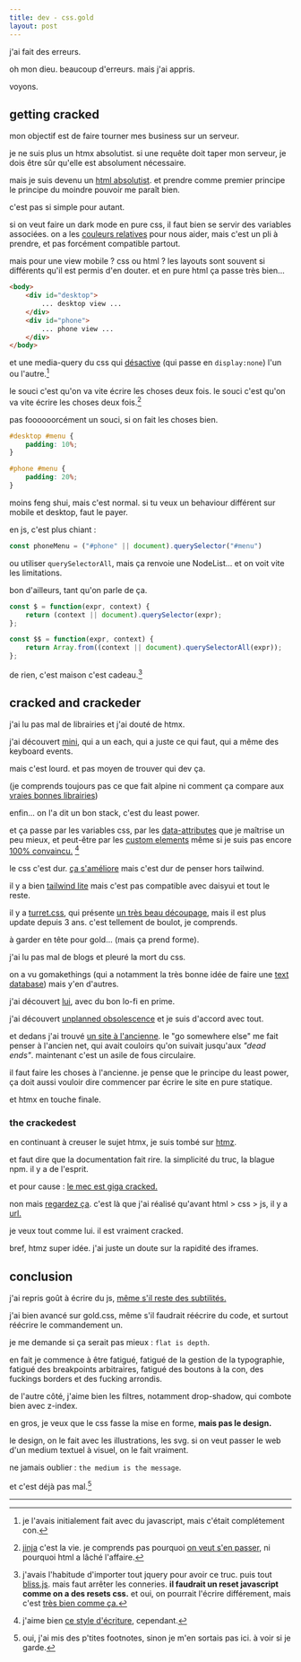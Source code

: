 ```yaml
---
title: dev - css.gold
layout: post
---
```


j'ai fait des erreurs.

oh mon dieu.
beaucoup d'erreurs.
mais j'ai appris.

voyons.

## getting cracked

mon objectif est de faire tourner mes business sur un serveur.

je ne suis plus un htmx absolutist.
si une requête doit taper mon serveur,
je dois être sûr qu'elle est absolument nécessaire.

mais je suis devenu un 
[html absolutist](https://html-first.com/).
et prendre comme premier principe
le principe du moindre pouvoir
me paraît bien.

c'est pas si simple pour autant.

si on veut faire un dark mode en pure css,
il faut bien se servir des variables associées.
on a les
[couleurs relatives](https://developer.mozilla.org/en-US/docs/Web/CSS/CSS_colors/Relative_colors)
pour nous aider,
mais c'est un pli à prendre,
et pas forcément compatible partout.

mais pour une view mobile ?
css ou html ?
les layouts sont souvent si différents
qu'il est permis d'en douter.
et en pure html ça passe très bien...

```html
<body>
    <div id="desktop">
        ... desktop view ...
    </div>
    <div id="phone">
        ... phone view ...
    </div>
</body>
```

et une media-query du css qui 
[désactive](https://gomakethings.com/the-many-ways-to-hide-things-in-the-dom/) 
(qui passe en `display:none`)
l'un ou l'autre.[^1]

[^1]: je l'avais initialement fait avec du javascript, 
    mais c'était complétement con.

le souci c'est qu'on va vite écrire les choses deux fois.
le souci c'est qu'on va vite écrire les choses deux fois.[^2]

[^2]: [jinja](https://jinja.palletsprojects.com/en/3.1.x/)
    c'est la vie.
    je comprends pas pourquoi
    [on veut s'en passer](https://gomakethings.com/you-probably-dont-need-html-imports/),
    ni pourquoi html a lâché l'affaire.

pas foooooorcément un souci,
si on fait les choses bien.

```css
#desktop #menu {
    padding: 10%;
}

#phone #menu {
    padding: 20%;
}
```

moins feng shui,
mais c'est normal.
si tu veux un behaviour différent
sur mobile et desktop, faut le payer.

en js, c'est plus chiant :

```js
const phoneMenu = ("#phone" || document).querySelector("#menu")
```

ou utiliser
`querySelectorAll`,
mais ça renvoie une NodeList...
et on voit vite les limitations.

bon d'ailleurs, tant qu'on parle de ça.

```js
const $ = function(expr, context) {
    return (context || document).querySelector(expr);
};

const $$ = function(expr, context) {
    return Array.from((context || document).querySelectorAll(expr));
};
```

de rien, c'est maison c'est cadeau.[^3]

[^3]: j'avais l'habitude d'importer tout jquery pour avoir ce truc.
    puis tout [bliss.js](https://blissfuljs.com/).
    mais faut arrêter les conneries.
    **il faudrait un reset javascript**
    **comme on a des resets css.**
    et oui, on pourrait l'écrire différement, mais c'est
    [très bien comme ça.](https://gomakethings.com/javascript-selector-performance/#:~:text=getElementById()%20can%20run%20about%2015%20million)

## cracked and crackeder

j'ai lu pas mal de librairies
et j'ai douté de htmx.

j'ai découvert
[mini](https://mini-js.com/),
qui a un each,
qui a juste ce qui faut,
qui a même des keyboard events.

mais c'est lourd.
et pas moyen de trouver qui dev ça.

(je comprends toujours pas
ce que fait alpine ni comment ça compare
aux [vraies bonnes librairies](http://vanilla-js.com/))

enfin...
on l'a dit un bon stack, c'est du least power.

et ça passe par les variables css,
par les 
[data-attributes](https://jakearchibald.com/2024/attributes-vs-properties/) 
que je maîtrise un peu mieux,
et peut-être par les 
[custom elements](https://developer.mozilla.org/en-US/docs/Web/API/Web_components/Using_custom_elements)
même si je suis pas encore 
[100% convaincu.](https://blog.carlana.net/post/2023/web-component-alternative-futures/)
[^4]

[^4]: j'aime bien [ce style d'écriture](https://meyerweb.com/eric/thoughts/2023/11/01/blinded-by-the-light-dom/), cependant.

le css c'est dur.
[ça s'améliore](https://build-your-own.org/blog/20240813_css_vertical_center/)
mais c'est dur de penser hors tailwind.

il y a bien
[tailwind lite](https://tailwind-lite.com/)
mais c'est pas compatible avec daisyui et tout le reste.

il y a 
[turret.css](https://turretcss.com/),
qui présente 
[un très beau découpage](https://github.com/turretcss/turretcss/tree/master/turret),
mais il est plus update depuis 3 ans.
c'est tellement de boulot, je comprends.

à garder en tête pour gold...
(mais ça prend forme).

j'ai lu pas mal de blogs
et pleuré la mort du css.

on a vu gomakethings 
(qui a notamment la très bonne idée
de faire une
[text database](https://gomakethings.com/what-about-searching-flat-files/))
mais y'en d'autres.

j'ai découvert 
[lui](https://lofi.limo/blog/write-html-right),
avec du bon lo-fi en prime.

j'ai découvert
[unplanned obsolescence](https://unplannedobsolescence.com/)
et je suis d'accord avec tout.

et dedans j'ai trouvé
[un site à l'ancienne](https://doesmyipaddresshave69init.com/).
le "go somewhere else" me fait penser à l'ancien net,
qui avait couloirs qu'on suivait
jusqu'aux *"dead ends"*.
maintenant c'est un asile de fous circulaire.

il faut faire les choses à l'ancienne.
je pense que le principe du least power,
ça doit aussi vouloir dire
commencer par écrire le site en pure statique.

et htmx en touche finale.

### the crackedest

en continuant à creuser le sujet htmx,
je suis tombé sur
[htmz](https://leanrada.com/htmz/).

et faut dire que la documentation
fait rire.
la simplicité du truc,
la blague npm.
il y a de l'esprit.

et pour cause :
[le mec est giga cracked.](https://leanrada.com/)

non mais
[regardez ça](https://leanrada.com/notes/pure-css-spa-router/).
c'est là que j'ai réalisé qu'avant html > css > js,
il y a 
[url.](https://leanrada.com/notes/compressing-websites-into-urls/)

je veux tout comme lui.
il est vraiment cracked.

bref, htmz super idée.
j'ai juste un doute sur la rapidité des iframes.

## conclusion

j'ai repris goût à écrire du js,
[même s'il reste des subtilités.](https://gomakethings.com/how-many-event-listeners-is-too-many-in-javascript/)

j'ai bien avancé sur
gold.css,
même s'il faudrait réécrire du code,
et surtout réécrire le commandement un.

je me demande si ça serait pas mieux :
`flat is depth`.

en fait je commence à être fatigué,
fatigué de la gestion de la typographie,
fatigué des breakpoints arbitraires,
fatigué des boutons à la con,
des fuckings borders et des fucking arrondis.

de l'autre côté,
j'aime bien les filtres,
notamment drop-shadow,
qui combote bien avec z-index.

en gros, je veux que le css fasse la mise en forme,
**mais pas le design.**

le design, on le fait avec les illustrations, les svg.
si on veut passer le web d'un medium textuel à visuel,
on le fait vraiment.

ne jamais oublier : `the medium is the message`.

et c'est déjà pas mal.[^5]

---

[^5]: oui, j'ai mis des p'tites footnotes,
    sinon je m'en sortais pas ici.
    à voir si je garde.

